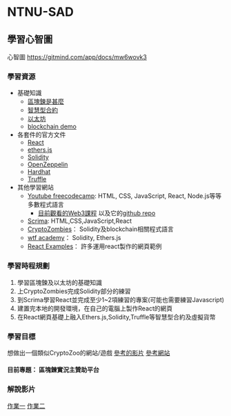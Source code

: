 # NTNU-SAD
## 學習心智圖
心智圖 https://gitmind.com/app/docs/mw6wovk3  
### 學習資源
- 基礎知識
  - [區塊鍊是甚麼](https://youtu.be/K8AvTDdhdog)
  - [智慧型合約](https://rich01.com/what-is-smart-contract/)  
  - [以太坊](https://ethereum.org/en/learn/)
  - [blockchain demo](https://andersbrownworth.com/blockchain/)
- 各套件的官方文件
  - [React](https://zh-hant.reactjs.org/docs/getting-started.html)
  - [ethers.js](https://docs.ethers.org/v5/)
  - [Solidity](https://docs.soliditylang.org/en/v0.8.19/)
  - [OpenZeppelin](https://docs.openzeppelin.com/)
  - [Hardhat](https://hardhat.org/tutorial)
  - [Truffle](https://trufflesuite.com/docs/)
- 其他學習網站
  - [Youtube freecodecamp](https://www.youtube.com/@freecodecamp): HTML, CSS, JavaScript, React, Node.js等等多數程式語言
    - [目前觀看的Web3課程](https://youtu.be/gyMwXuJrbJQ) 以及它的[github repo](https://github.com/smartcontractkit/full-blockchain-solidity-course-js)
  - [Scrima](https://scrimba.com/): HTML,CSS,JavaScript,React
  - [CryptoZombies](https://cryptozombies.io/)： Solidity及blockchain相關程式語言
  - [wtf academy](https://wtf.academy/)： Solidity, Ethers.js
  - [React Examples](https://reactjsexample.com/)： 許多運用react製作的網頁範例
### 學習時程規劃
1. 學習區塊鍊及以太坊的基礎知識
2. 上CryptoZombies完成Solidity部分的練習
3. 到Scrima學習React並完成至少1~2項練習的專案\(可能也需要練習Javascript\)
4. 建置完本地的開發環境，在自己的電腦上製作React的網頁
5. 在React網頁基礎上融入Ethers.js,Solidity,Truffle等智慧型合約及虛擬貨幣
### 學習目標
想做出一個類似CryptoZoo的網站/遊戲
[參考的影片](https://youtu.be/exbxjXAqQ5Y)  [參考網站](https://realzoo.itsyipy.com/)
#### 目前專題： 區塊鍊實況主贊助平台
### 解說影片
[作業一](https://youtu.be/5PNDaXPBg7Y)
[作業二](https://youtu.be/qqTYHfcJDhE)
